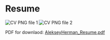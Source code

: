 # Resume

<img src="https://user-images.githubusercontent.com/68656704/211085026-cb7bb2a7-1f6e-4e0b-99a9-1cd94c079ad8.png" title="CV PNG file 1">
<img src="https://user-images.githubusercontent.com/68656704/211085032-555bf3c9-7565-49d1-8524-2391f0abc126.png" title="CV PNG file 2">

PDF for downlaod:
[AlekseyHerman_Resume.pdf](https://github.com/HermanAleksey/Resume/files/10362538/2.4.pdf)
